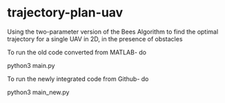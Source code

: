 # trajectory-plan-uav
Using the two-parameter version of the Bees Algorithm to find the optimal trajectory for a single UAV in 2D, in the presence of obstacles


To run the old code converted from MATLAB- do 

python3 main.py


To run the newly integrated code from Github- do 

python3 main_new.py 